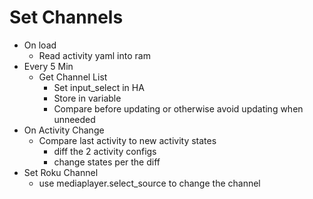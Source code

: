 # Set Channels

* On load
  * Read activity yaml into ram
* Every 5 Min
  * Get Channel List 
    * Set input_select in HA
    * Store in variable
    * Compare before updating or otherwise avoid updating when unneeded
* On Activity Change
  * Compare last activity to new activity states
    * diff the 2 activity configs
    * change states per the diff
* Set Roku Channel
  * use mediaplayer.select_source to change the channel